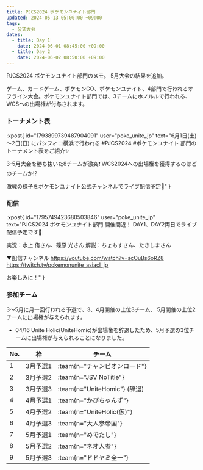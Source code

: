 ```yaml
---
title: PJCS2024 ポケモンユナイト部門
updated: 2024-05-13 05:00:00 +09:00
tags:
  - 公式大会
dates:
  - title: Day 1
    date: 2024-06-01 08:45:00 +09:00
  - title: Day 2
    date: 2024-06-02 08:50:00 +09:00
---
```


PJCS2024 ポケモンユナイト部門のメモ。 5月大会の結果を追加。

<!-- more -->

ゲーム、カードゲーム、ポケモンGO、ポケモンユナイト、4部門で行われるオフライン大会。ポケモンユナイト部門では、3チームにホノルルで行われる、WCSへの出場権が付与されます。

### トーナメント表
:xpost{
  id="1793899739487904091"
  user="poke_unite_jp"
  text="6月1日(土)～2日(日) にパシフィコ横浜で行われる
#PJCS2024 #ポケモンユナイト 部門のトーナメント表をご紹介✨

3-5月大会を勝ち抜いた8チームが激突❗
WCS2024への出場権を獲得するのはどのチームか⁉

激戦の様子をポケモンユナイト公式チャンネルでライブ配信予定🎥"
}

### 配信
:xpost{
  id="1795749423680503846"
  user="poke_unite_jp"
  text="PJCS2024 ポケモンユナイト部門 開催間近！
DAY1、DAY2両日でライブ配信予定です🎥

実況：水上 侑さん、篠原 光さん
解説：ちょもすさん、たきしまさん

▼配信チャンネル
https://youtube.com/watch?v=scOuBs6oRZ8
https://twitch.tv/pokemonunite_asiacl_jp

お楽しみに！"
}

### 参加チーム

3〜5月に月一回行われる予選で、3、4月開催の上位3チーム、 5月開催の上位2チームに出場権が与えられます。

- 04/16 Unite Holic(UniteHomic)が出場権を辞退したため、5月予選の3位チームに出場権が与えられることになりました。

| No. | 枠         | チーム |
| --- | ---------- | ------ |
| 1 | 3月予選1 | :team{n="チャンピオンロード"} |
| 2 | 3月予選2 | :team{n="JSV NoTitle"} |
| 3 | 3月予選3 | :team{n="UniteHomic"} (辞退) |
| 4 | 4月予選1 | :team{n="かびちゃんず"} |
| 5 | 4月予選2 | :team{n="UniteHolic(仮)"} |
| 6 | 4月予選3 | :team{n="大人参帝国"} |
| 7 | 5月予選1 | :team{n="めでたし"} |
| 8 | 5月予選2 | :team{n="ネオ人参"} |
| 9 | 5月予選3 | :team{n="ドドヤミ全一"} |
